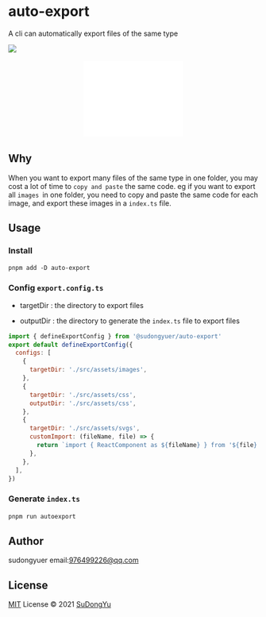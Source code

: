 # auto-export

A cli can automatically export files of the same type

![](https://img.shields.io/github/package-json/v/sudongyuer/auto-export)

<p align='center'>
<img src='./logo.png' width='200'/>
</p>

## Why

When you want to export many files of the same type in one folder, you may cost a lot of time to `copy and paste` the same code. eg if you want to export all `images `in one folder, you need to copy and paste the same code for each image, and export these images in a `index.ts` file.

## Usage

### Install

```ball
pnpm add -D auto-export
```

### Config `export.config.ts`

- targetDir  : the directory to export files

- outputDir : the directory to generate the `index.ts` file to export files

```js
import { defineExportConfig } from '@sudongyuer/auto-export'
export default defineExportConfig({
  configs: [
    {
      targetDir: './src/assets/images',
    },
    {
      targetDir: './src/assets/css',
      outputDir: './src/assets/css',
    },
    {
      targetDir: './src/assets/svgs',
      customImport: (fileName, file) => {
        return `import { ReactComponent as ${fileName} } from '${file}'`
      },
    },
  ],
})

```

### Generate `index.ts`

```bash
pnpm run autoexport
```

## Author

sudongyuer email:976499226@qq.com

## License

[MIT](./LICENSE) License © 2021 [SuDongYu](https://github.com/sudongyuer)
